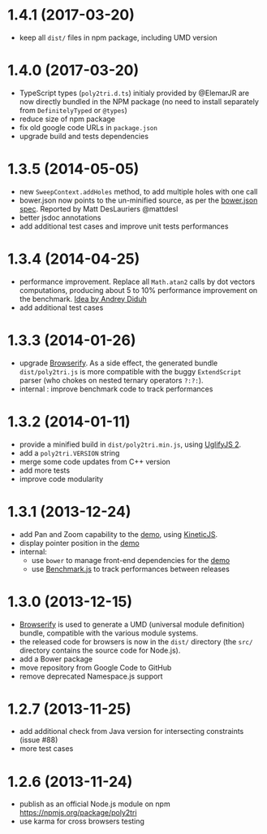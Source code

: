 [demo]: http://r3mi.github.io/poly2tri.js
[Browserify]: http://browserify.org/

<a name="1.4.1"></a>
# 1.4.1 (2017-03-20)

- keep all `dist/` files in npm package, including UMD version

<a name="1.4.0"></a>
# 1.4.0 (2017-03-20)

- TypeScript types (`poly2tri.d.ts`) initialy provided by @ElemarJR 
  are now directly bundled in the NPM package 
  (no need to install separately from `DefinitelyTyped` or `@types`) 
- reduce size of npm package
- fix old google code URLs in `package.json`
- upgrade build and tests dependencies

<a name="1.3.5"></a>
# 1.3.5 (2014-05-05)

- new `SweepContext.addHoles` method, to add multiple holes with one call
- bower.json now points to the un-minified source, as per the [bower.json spec](https://github.com/bower/bower.json-spec).
  Reported by Matt DesLauriers @mattdesl
- better jsdoc annotations
- add additional test cases and improve unit tests performances

<a name="1.3.4"></a>
# 1.3.4 (2014-04-25)

- performance improvement. Replace all `Math.atan2` calls by dot vectors computations, producing about
  5 to 10% performance improvement on the benchmark.
  [Idea by Andrey Diduh](https://groups.google.com/forum/#!topic/poly2tri/gDpr3lj3p0I)
- add additional test cases

<a name="1.3.3"></a>
# 1.3.3 (2014-01-26)

- upgrade [Browserify]. As a side effect, the generated bundle `dist/poly2tri.js` 
  is more compatible with the buggy `ExtendScript` parser (who chokes on 
  nested ternary operators `?:?:`).
- internal : improve benchmark code to track performances

<a name="1.3.2"></a>
# 1.3.2 (2014-01-11)

- provide a minified build in `dist/poly2tri.min.js`, 
  using [UglifyJS 2](https://github.com/mishoo/UglifyJS2).
- add a `poly2tri.VERSION` string
- merge some code updates from C++ version
- add more tests
- improve code modularity

<a name="1.3.1"></a>
# 1.3.1 (2013-12-24)

- add Pan and Zoom capability to the [demo], using [KineticJS](http://kineticjs.com/).
- display pointer position in the [demo]
- internal:
    - use `bower` to manage front-end dependencies for the [demo]
    - use [Benchmark.js](http://benchmarkjs.com/) to track performances between releases

<a name="1.3.0"></a>
# 1.3.0 (2013-12-15)

- [Browserify] is used to generate a UMD (universal module definition) 
  bundle, compatible with the various module systems. 
- the released code for browsers is now in the `dist/` directory 
  (the `src/` directory contains the source code for Node.js).
- add a Bower package
- move repository from Google Code to GitHub
- remove deprecated Namespace.js support

<a name="1.2.7"></a>
# 1.2.7 (2013-11-25)

- add additional check from Java version for intersecting constraints (issue #88)
- more test cases

<a name="1.2.6"></a>
# 1.2.6 (2013-11-24)

- publish as an official Node.js module on npm <https://npmjs.org/package/poly2tri>
- use karma for cross browsers testing
